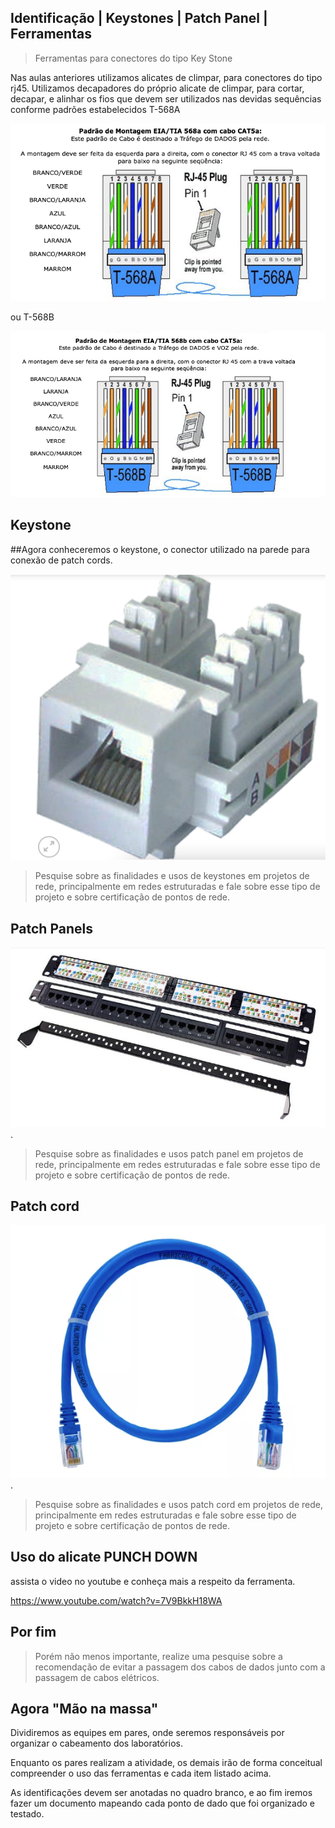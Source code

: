 Identificação | Keystones | Patch Panel | Ferramentas
---

> Ferramentas para conectores do tipo Key Stone

Nas aulas anteriores utilizamos alicates de climpar, para conectores do tipo rj45.
Utilizamos decapadores do próprio alicate de climpar, para cortar, decapar, e alinhar os fios que devem ser utilizados nas devidas sequências conforme padrões estabelecidos T-568A

![alt text](./img/padrao_a.png)

ou T-568B

![alt text](./img/padrao_b.png)

Keystone
---

##Agora conheceremos o keystone, o conector utilizado na parede para conexão de patch cords.

![alt text](./img/keystone.png)

> Pesquise sobre as finalidades e usos de keystones em projetos de rede, principalmente em redes estruturadas e fale sobre esse tipo de projeto e sobre certificação de pontos de rede.

Patch Panels
---

![alt text](./img/patchpanel.png).

> Pesquise sobre as finalidades e usos patch panel em projetos de rede, principalmente em redes estruturadas e fale sobre esse tipo de projeto e sobre certificação de pontos de rede.

Patch cord
---

![alt text](./img/patchcord.png).

> Pesquise sobre as finalidades e usos patch cord em projetos de rede, principalmente em redes estruturadas e fale sobre esse tipo de projeto e sobre certificação de pontos de rede.

Uso do alicate PUNCH DOWN
---

assista o video no youtube e conheça mais a respeito da ferramenta.

https://www.youtube.com/watch?v=7V9BkkH18WA

Por fim
---

>Porém não menos importante, realize uma pesquise sobre a recomendação de evitar a passagem dos cabos de dados junto com a passagem de cabos elétricos.

Agora "Mão na massa"
---
Dividiremos as equipes em pares, onde seremos responsáveis por organizar o cabeamento dos laboratórios.

Enquanto os pares realizam a atividade, os demais irão de forma conceitual compreender o uso das ferramentas e cada item listado acima.

As identificações devem ser anotadas no quadro branco, e ao fim iremos fazer um documento mapeando cada ponto de dado que foi organizado e testado. 